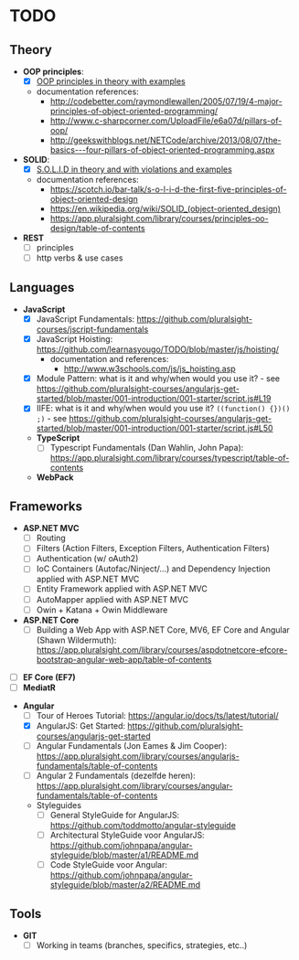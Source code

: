 # TODO

## Theory
 - **OOP principles**: 
   - [x] [OOP principles in theory with examples](https://github.com/learnasyougo/OOP-Pillars.git)
   - documentation references: 
     - http://codebetter.com/raymondlewallen/2005/07/19/4-major-principles-of-object-oriented-programming/
     - http://www.c-sharpcorner.com/UploadFile/e6a07d/pillars-of-oop/
     - http://geekswithblogs.net/NETCode/archive/2013/08/07/the-basics---four-pillars-of-object-oriented-programming.aspx
 - **SOLID**: 
   - [x] [S.O.L.I.D in theory and with violations and examples](https://github.com/learnasyougo/S.O.L.I.D)
   - documentation references: 
       - https://scotch.io/bar-talk/s-o-l-i-d-the-first-five-principles-of-object-oriented-design
       - https://en.wikipedia.org/wiki/SOLID_(object-oriented_design)
       - https://app.pluralsight.com/library/courses/principles-oo-design/table-of-contents 
 - **REST**
   - [ ] principles
   - [ ] http verbs & use cases
 
## Languages
 - **JavaScript**
   - [x] JavaScript Fundamentals: https://github.com/pluralsight-courses/jscript-fundamentals
   - [x] JavaScript Hoisting: https://github.com/learnasyougo/TODO/blob/master/js/hoisting/
     - documentation and references:
       - http://www.w3schools.com/js/js_hoisting.asp
   - [x] Module Pattern: what is it and why/when would you use it? - see https://github.com/pluralsight-courses/angularjs-get-started/blob/master/001-introduction/001-starter/script.js#L19
   - [x] IIFE: what is it and why/when would you use it? `((function() {})() ;)` - see https://github.com/pluralsight-courses/angularjs-get-started/blob/master/001-introduction/001-starter/script.js#L50

   - **TypeScript**
     - [ ] Typescript Fundamentals (Dan Wahlin, John Papa): https://app.pluralsight.com/library/courses/typescript/table-of-contents
   - **WebPack**
   
## Frameworks
 - **ASP.NET MVC**
   - [ ] Routing
   - [ ] Filters (Action Filters, Exception Filters, Authentication Filters)
   - [ ] Authentication (w/ oAuth2)
   - [ ] IoC Containers (Autofac/Ninject/…) and Dependency Injection applied with ASP.NET MVC
   - [ ] Entity Framework applied with ASP.NET MVC
   - [ ] AutoMapper applied with ASP.NET MVC
   - [ ] Owin + Katana + Owin Middleware
 - **ASP.NET Core**
   - [ ] Building a Web App with ASP.NET Core, MV6, EF Core and Angular (Shawn Wildermuth): https://app.pluralsight.com/library/courses/aspdotnetcore-efcore-bootstrap-angular-web-app/table-of-contents
 - [ ] **EF Core (EF7)**
 - [ ] **MediatR**
 - **Angular**
   - [ ] Tour of Heroes Tutorial: https://angular.io/docs/ts/latest/tutorial/
   - [x] AngularJS: Get Started: https://github.com/pluralsight-courses/angularjs-get-started
   - [ ] Angular Fundamentals (Jon Eames & Jim Cooper): https://app.pluralsight.com/library/courses/angularjs-fundamentals/table-of-contents
   - [ ] Angular 2 Fundamentals (dezelfde heren): https://app.pluralsight.com/library/courses/angular-fundamentals/table-of-contents
   - Styleguides
     - [ ] General StyleGuide for AngularJS: https://github.com/toddmotto/angular-styleguide
     - [ ] Architectural StyleGuide voor AngularJS: https://github.com/johnpapa/angular-styleguide/blob/master/a1/README.md
     - [ ] Code StyleGuide voor Angular: https://github.com/johnpapa/angular-styleguide/blob/master/a2/README.md

## Tools
 - **GIT**
   - [ ] Working in teams (branches, specifics, strategies, etc..)
